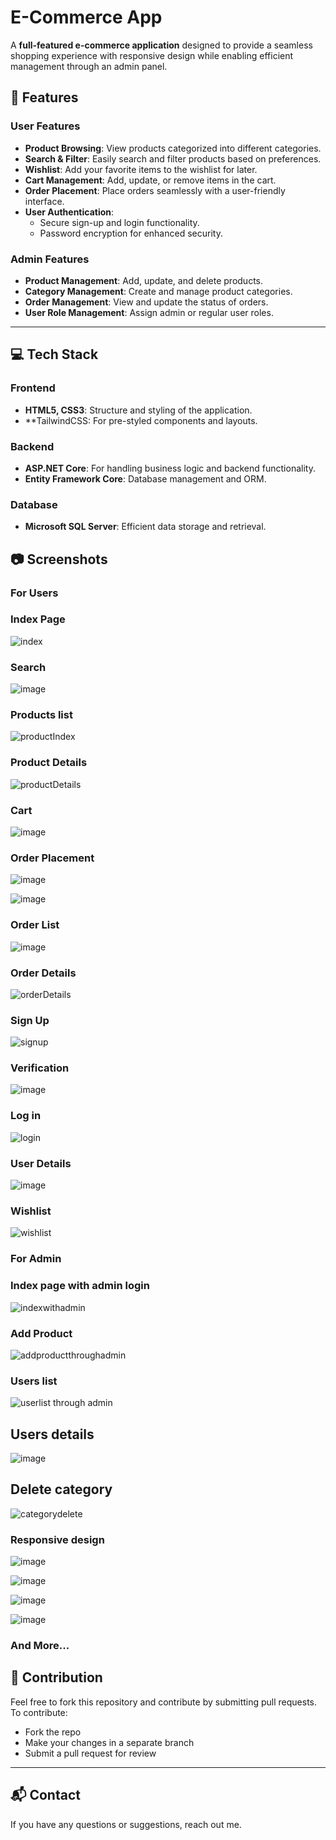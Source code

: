 # E-Commerce App  

A **full-featured e-commerce application** designed to provide a seamless shopping experience with responsive design while enabling efficient management through an admin panel.  

## 🌟 Features  

### **User Features**  
- **Product Browsing**: View products categorized into different categories.  
- **Search & Filter**: Easily search and filter products based on preferences.  
- **Wishlist**: Add your favorite items to the wishlist for later.  
- **Cart Management**: Add, update, or remove items in the cart.  
- **Order Placement**: Place orders seamlessly with a user-friendly interface.  
- **User Authentication**:  
  - Secure sign-up and login functionality.  
  - Password encryption for enhanced security.  

### **Admin Features**  
- **Product Management**: Add, update, and delete products.  
- **Category Management**: Create and manage product categories.  
- **Order Management**: View and update the status of orders.  
- **User Role Management**: Assign admin or regular user roles.  
---

## 💻 Tech Stack  

### **Frontend**   
- **HTML5, CSS3**: Structure and styling of the application.  
- **TailwindCSS: For pre-styled components and layouts.  

### **Backend**  
- **ASP.NET Core**: For handling business logic and backend functionality.  
- **Entity Framework Core**: Database management and ORM.  

### **Database**  
- **Microsoft SQL Server**: Efficient data storage and retrieval.


## 📷 Screenshots 

### **For Users** 

### Index Page

![index](https://github.com/user-attachments/assets/9416e15e-5049-44c7-86e9-bd3d969e2b04)

### Search

![image](https://github.com/user-attachments/assets/8a01c70b-1010-4786-8308-a11b1206a650)


### Products list

![productIndex](https://github.com/user-attachments/assets/e3895792-59d7-4b82-a014-d844717def5d)

### Product Details

![productDetails](https://github.com/user-attachments/assets/b3dd7c32-9e7f-47b7-b001-2b50658c53a4)

### Cart

![image](https://github.com/user-attachments/assets/c1c86978-6d09-44ca-b245-3563f7e6cd82)


### Order Placement

![image](https://github.com/user-attachments/assets/ac3ddbdc-86cc-44e1-a308-7cd917b44244)


![image](https://github.com/user-attachments/assets/e6d1377b-7239-4f6c-ad9f-1a657dfa7211)



### Order List

![image](https://github.com/user-attachments/assets/18d91ff2-7e81-45b2-ad2d-b365b6477c90)


### Order Details

![orderDetails](https://github.com/user-attachments/assets/9049c8de-a68f-4ef3-95e2-ce359c2eea51)


### Sign Up

![signup](https://github.com/user-attachments/assets/85f14254-3c8f-4673-a958-576198799f4a)

### Verification

![image](https://github.com/user-attachments/assets/a109d596-0089-46f8-95e6-968cbbed49cf)


### Log in

![login](https://github.com/user-attachments/assets/9b228e76-c076-473f-a882-627ccc98eaf6)


### User Details

![image](https://github.com/user-attachments/assets/b716637c-fe1e-4b5b-a7cd-af8eeddbbbfc)

### Wishlist

![wishlist](https://github.com/user-attachments/assets/0de5ed3f-4700-4512-8cad-d2ab2dd7c372)


### **For Admin** 

### Index page with admin login

![indexwithadmin](https://github.com/user-attachments/assets/f7f35f05-047a-470e-a066-dfe4acc61280)

### Add Product

![addproductthroughadmin](https://github.com/user-attachments/assets/a029e827-1132-4f60-8890-8f15b2d51450)

### Users list

![userlist through admin](https://github.com/user-attachments/assets/d079f97a-419f-4141-9901-69266bf8278d)

## Users details

![image](https://github.com/user-attachments/assets/31d86e8b-0bcc-4bb5-86e7-5f32c69f8502)


## Delete category

![categorydelete](https://github.com/user-attachments/assets/18c816fe-7141-4d7f-9852-f7489d339d84)

### **Responsive design**  

![image](https://github.com/user-attachments/assets/5339988d-3726-43bb-b473-3d5a712228a2)

![image](https://github.com/user-attachments/assets/d227e238-654e-4d89-aa85-c3633d8026e6)

![image](https://github.com/user-attachments/assets/6dd3f89e-a587-4364-b32e-62758869232f)

![image](https://github.com/user-attachments/assets/dc75bc43-d4b6-4ce9-bc25-fc41e5e73fcf)


### And More...

## 🤝 Contribution  

Feel free to fork this repository and contribute by submitting pull requests.  
To contribute:

- Fork the repo  
- Make your changes in a separate branch  
- Submit a pull request for review  

---

## 📬 Contact  

If you have any questions or suggestions, reach out me.


